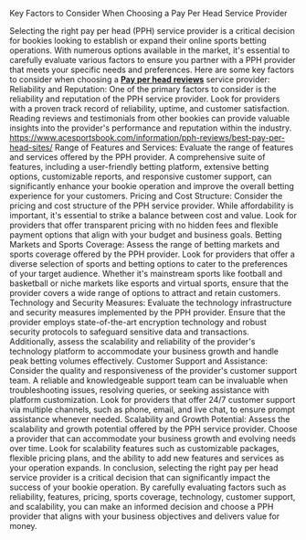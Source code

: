 Key Factors to Consider When Choosing a Pay Per Head Service Provider

Selecting the right pay per head (PPH) service provider is a critical decision for bookies looking to establish or expand their online sports betting operations. With numerous options available in the market, it's essential to carefully evaluate various factors to ensure you partner with a PPH provider that meets your specific needs and preferences. Here are some key factors to consider when choosing a **[Pay per head reviews]([url](https://www.acesportsbook.com/information/pph-reviews/best-pay-per-head-sites/))** service provider:
Reliability and Reputation:
One of the primary factors to consider is the reliability and reputation of the PPH service provider. Look for providers with a proven track record of reliability, uptime, and customer satisfaction. Reading reviews and testimonials from other bookies can provide valuable insights into the provider's performance and reputation within the industry.
https://www.acesportsbook.com/information/pph-reviews/best-pay-per-head-sites/
Range of Features and Services:
Evaluate the range of features and services offered by the PPH provider. A comprehensive suite of features, including a user-friendly betting platform, extensive betting options, customizable reports, and responsive customer support, can significantly enhance your bookie operation and improve the overall betting experience for your customers.
Pricing and Cost Structure:
Consider the pricing and cost structure of the PPH service provider. While affordability is important, it's essential to strike a balance between cost and value. Look for providers that offer transparent pricing with no hidden fees and flexible payment options that align with your budget and business goals.
Betting Markets and Sports Coverage:
Assess the range of betting markets and sports coverage offered by the PPH provider. Look for providers that offer a diverse selection of sports and betting options to cater to the preferences of your target audience. Whether it's mainstream sports like football and basketball or niche markets like esports and virtual sports, ensure that the provider covers a wide range of options to attract and retain customers.
Technology and Security Measures:
Evaluate the technology infrastructure and security measures implemented by the PPH provider. Ensure that the provider employs state-of-the-art encryption technology and robust security protocols to safeguard sensitive data and transactions. Additionally, assess the scalability and reliability of the provider's technology platform to accommodate your business growth and handle peak betting volumes effectively.
Customer Support and Assistance:
Consider the quality and responsiveness of the provider's customer support team. A reliable and knowledgeable support team can be invaluable when troubleshooting issues, resolving queries, or seeking assistance with platform customization. Look for providers that offer 24/7 customer support via multiple channels, such as phone, email, and live chat, to ensure prompt assistance whenever needed.
Scalability and Growth Potential:
Assess the scalability and growth potential offered by the PPH service provider. Choose a provider that can accommodate your business growth and evolving needs over time. Look for scalability features such as customizable packages, flexible pricing plans, and the ability to add new features and services as your operation expands.
In conclusion, selecting the right pay per head service provider is a critical decision that can significantly impact the success of your bookie operation. By carefully evaluating factors such as reliability, features, pricing, sports coverage, technology, customer support, and scalability, you can make an informed decision and choose a PPH provider that aligns with your business objectives and delivers value for money.
